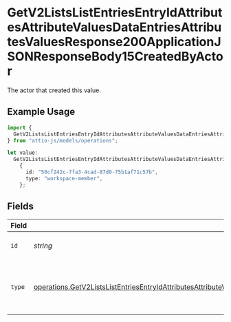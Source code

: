 # GetV2ListsListEntriesEntryIdAttributesAttributeValuesDataEntriesAttributesValuesResponse200ApplicationJSONResponseBody15CreatedByActor

The actor that created this value.

## Example Usage

```typescript
import {
  GetV2ListsListEntriesEntryIdAttributesAttributeValuesDataEntriesAttributesValuesResponse200ApplicationJSONResponseBody15CreatedByActor,
} from "attio-js/models/operations";

let value:
  GetV2ListsListEntriesEntryIdAttributesAttributeValuesDataEntriesAttributesValuesResponse200ApplicationJSONResponseBody15CreatedByActor =
    {
      id: "50cf242c-7fa3-4cad-87d0-75b1af71c57b",
      type: "workspace-member",
    };
```

## Fields

| Field                                                                                                                                                                                                                                                                                              | Type                                                                                                                                                                                                                                                                                               | Required                                                                                                                                                                                                                                                                                           | Description                                                                                                                                                                                                                                                                                        |
| -------------------------------------------------------------------------------------------------------------------------------------------------------------------------------------------------------------------------------------------------------------------------------------------------- | -------------------------------------------------------------------------------------------------------------------------------------------------------------------------------------------------------------------------------------------------------------------------------------------------- | -------------------------------------------------------------------------------------------------------------------------------------------------------------------------------------------------------------------------------------------------------------------------------------------------- | -------------------------------------------------------------------------------------------------------------------------------------------------------------------------------------------------------------------------------------------------------------------------------------------------- |
| `id`                                                                                                                                                                                                                                                                                               | *string*                                                                                                                                                                                                                                                                                           | :heavy_minus_sign:                                                                                                                                                                                                                                                                                 | An ID to identify the actor.                                                                                                                                                                                                                                                                       |
| `type`                                                                                                                                                                                                                                                                                             | [operations.GetV2ListsListEntriesEntryIdAttributesAttributeValuesDataEntriesAttributesValuesResponse200ApplicationJSONResponseBody15Type](../../models/operations/getv2listslistentriesentryidattributesattributevaluesdataentriesattributesvaluesresponse200applicationjsonresponsebody15type.md) | :heavy_minus_sign:                                                                                                                                                                                                                                                                                 | The type of actor. [Read more information on actor types here](/docs/actors).                                                                                                                                                                                                                      |